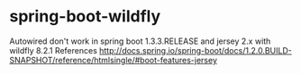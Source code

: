 # spring-boot-wildfly
Autowired don't work in spring boot 1.3.3.RELEASE and jersey 2.x with wildfly 8.2.1
References http://docs.spring.io/spring-boot/docs/1.2.0.BUILD-SNAPSHOT/reference/htmlsingle/#boot-features-jersey
